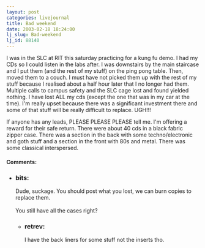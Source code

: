 ```yaml
---
layout: post
categories: livejournal
title: Bad weekend
date: 2003-02-18 18:24:00
lj_slug: Bad-weekend
lj_id: 88140
---
```

I was in the SLC at RIT this saturday practicing for a kung fu demo. I had my CDs so I could listen in the labs after. I was downstairs by the main staircase and I put them (and the rest of my stuff) on the ping pong table. Then, moved them to a couch. I must have not picked them up with the rest of my stuff because I realised about a half hour later that I no longer had them. Multiple calls to campus safety and the SLC cage lost and found yielded nothing. I have lost ALL my cds (except the one that was in my car at the time). I'm really upset because there was a significant investment there and some of that stuff will be really difficult to replace. UGH!!!  



If anyone has any leads, PLEASE PLEASE PLEASE tell me. I'm offering a reward for their safe return. There were about 40 cds in a black fabric zipper case. There was a section in the back with some techno/electronic and goth stuff and a section in the front with 80s and metal. There was some classical interspersed.


<div id="comments"><h4>Comments:</h4><div class="lj-comments"><ul>
<li><h3>bits: </h3>
<a id="comment-120"></a>
<p>Dude, suckage.  You should post what you lost, we can burn copies to replace them.<br>
<br>
You still have all the cases right?<br></p>
<ul>
<li><h3>retrev: </h3>
<a id="comment-121"></a>
<p>I have the back liners for some stuff not the inserts tho.</p>
</li>
</ul>
</li>
</ul></div></div>
